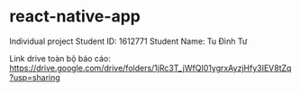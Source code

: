 # react-native-app
Individual project
Student ID: 1612771
Student Name: Tu Đình Tư

Link drive toàn bộ báo cáo: https://drive.google.com/drive/folders/1jRc3T_jWfQI01ygrxAyzjHfy3IEV8tZq?usp=sharing
